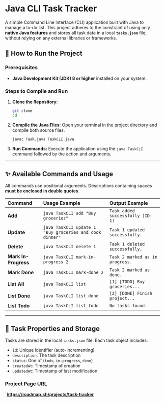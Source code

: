 # Java CLI Task Tracker

A simple Command Line Interface (CLI) application built with Java to manage a to-do list. This project adheres to the constraint of using only **native Java features** and stores all task data in a local **`tasks.json`** file, without relying on any external libraries or frameworks.

## 🚀 How to Run the Project

### Prerequisites

* **Java Development Kit (JDK) 8 or higher** installed on your system.

### Steps to Compile and Run

1.  **Clone the Repository:**
    ```bash
    git clone 
    cd 
    ```

2.  **Compile the Java Files:**
    Open your terminal in the project directory and compile both source files.
    ```bash
    javac Task.java TaskCLI.java
    ```

3.  **Run Commands:**
    Execute the application using the `java TaskCLI` command followed by the action and arguments.

---

## ✨ Available Commands and Usage

All commands use positional arguments. Descriptions containing spaces **must be enclosed in double quotes.**

| Command | Usage Example | Output Example |
| :--- | :--- | :--- |
| **Add** | `java TaskCLI add "Buy groceries"` | `Task added successfully (ID: 1)` |
| **Update** | `java TaskCLI update 1 "Buy groceries and cook dinner"` | `Task 1 updated successfully.` |
| **Delete** | `java TaskCLI delete 1` | `Task 1 deleted successfully.` |
| **Mark In-Progress** | `java TaskCLI mark-in-progress 2` | `Task 2 marked as in progress.` |
| **Mark Done** | `java TaskCLI mark-done 2` | `Task 2 marked as done.` |
| **List All** | `java TaskCLI list` | `[1] [TODO] Buy groceries...` |
| **List Done** | `java TaskCLI list done` | `[2] [DONE] Finish project...` |
| **List Todo** | `java TaskCLI list todo` | `No tasks found.` |

---

## 💾 Task Properties and Storage

Tasks are stored in the local `tasks.json` file. Each task object includes:

* `id`: Unique identifier (auto-incrementing)
* `description`: The task description
* `status`: One of (`todo`, `in-progress`, `done`)
* `createdAt`: Timestamp of creation
* `updatedAt`: Timestamp of last modification

### Project Page URL
**`https://roadmap.sh/projects/task-tracker**
